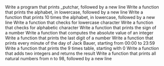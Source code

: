 Write a program that prints _putchar, followed by a new line
Write a function that prints the alphabet, in lowercase, followed by a new line
Write a function that prints 10 times the alphabet, in lowercase, followed by a new line
Write a function that checks for lowercase character
Write a function that checks for alphabetic character
Write a function that prints the sign of a number
Write a function that computes the absolute value of an integer
Write a function that prints the last digit of a number
Write a function that prints every minute of the day of Jack Bauer, starting from 00:00 to 23:59
Write a function that prints the 9 times table, starting with 0
Write a function that adds two integers and returns the result
Write a function that prints all natural numbers from n to 98, followed by a new line
